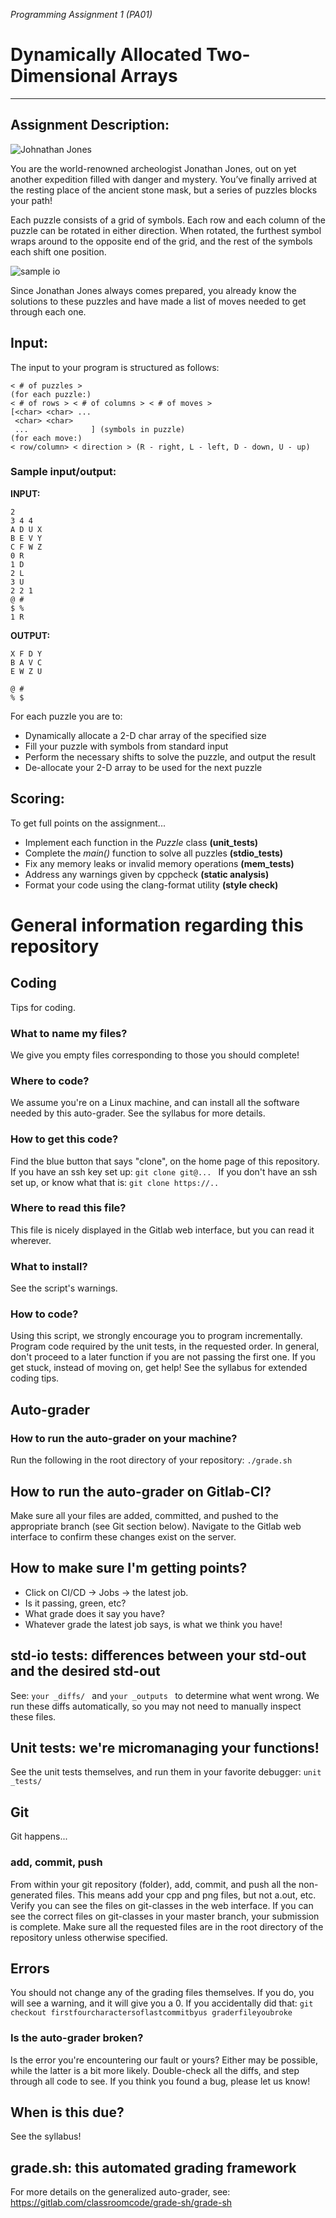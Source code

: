 
_Programming Assignment 1 (PA01)_

# Dynamically Allocated Two-Dimensional Arrays

--- 

## Assignment Description:
  ![Johnathan Jones](img/archeology.jpg)

You are the world-renowned archeologist Jonathan Jones, out on yet another expedition filled with danger and mystery. You’ve finally arrived at the resting place of the ancient stone mask, but a series of puzzles blocks your path!

Each puzzle consists of a grid of symbols. Each row and each column of the puzzle can be rotated in either direction. When rotated, the furthest symbol wraps around to the opposite end of the grid, and the rest of the symbols each shift one position.

![sample io](img/puzzleio.png)

Since Jonathan Jones always comes prepared, you already know the solutions to these puzzles and have made a list of moves needed to get through each one.

## Input:

The input to your program is structured as follows:
```
< # of puzzles >
(for each puzzle:)
< # of rows > < # of columns > < # of moves >
[<char> <char> ... 
 <char> <char>
 ...              ] (symbols in puzzle)
(for each move:)
< row/column> < direction > (R - right, L - left, D - down, U - up)
```

### Sample input/output:

**INPUT:**
```
2
3 4 4
A D U X
B E V Y
C F W Z
0 R
1 D
2 L
3 U
2 2 1
@ #
$ %
1 R
```
**OUTPUT:**
```
X F D Y
B A V C
E W Z U

@ #
% $

```

For each puzzle you are to:
* Dynamically allocate a 2-D char array of the specified size
* Fill your puzzle with symbols from standard input
* Perform the necessary shifts to solve the puzzle, and output the result
* De-allocate your 2-D array to be used for the next puzzle

## Scoring:

To get full points on the assignment...
* Implement each function in the _Puzzle_ class **(unit_tests)**
* Complete the _main()_ function to solve all puzzles **(stdio_tests)**
* Fix any memory leaks or invalid memory operations **(mem_tests)**
* Address any warnings given by cppcheck **(static analysis)**
* Format your code using the clang-format utility **(style check)**

<!-- #include [[Grade dot sh]] -->
# General information regarding this repository

## Coding
Tips for coding.

### What to name my files?
We give you empty files corresponding to those you should complete!

### Where to code?
We assume you're on a Linux machine, and can install all the software needed by this auto-grader.
See the syllabus for more details.

### How to get this code?
Find the blue button that says "clone", on the home page of this repository.
If you have an ssh key set up:
 `git clone git@... `
If you don't have an ssh set up, or know what that is:
 `git clone https://.. `

### Where to read this file?
This file is nicely displayed in the Gitlab web interface, but you can read it wherever.

### What to install?
See the script's warnings.

### How to code?
Using this script, we strongly encourage you to program incrementally. 
Program code required by the unit tests, in the requested order. 
In general, don't proceed to a later function if you are not passing the first one.
If you get stuck, instead of moving on, get help!
See the syllabus for extended coding tips.

## Auto-grader

### How to run the auto-grader on your machine?
Run the following in the root directory of your repository:
 `./grade.sh `

## How to run the auto-grader on Gitlab-CI?
Make sure all your files are added, committed, and pushed to the appropriate branch (see Git section below).
Navigate to the Gitlab web interface to confirm these changes exist on the server.

## How to make sure I'm getting points?
 * Click on CI/CD -> Jobs -> the latest job.
 * Is it passing, green, etc? 
 * What grade does it say you have?
 * Whatever grade the latest job says, is what we think you have!

## std-io tests: differences between your std-out and the desired std-out
See:  `your _diffs/ ` and  `your _outputs ` to determine what went wrong. 
We run these diffs automatically, so you may not need to manually inspect these files.

## Unit tests: we're micromanaging your functions!
See the unit tests themselves, and run them in your favorite debugger:
 `unit _tests/ `

## Git
Git happens...

### add, commit, push
From within your git repository (folder), add, commit, and push all the non-generated files. 
This means add your cpp and png files, but not a.out, etc.
Verify you can see the files on git-classes in the web interface.
If you can see the correct files on git-classes in your master branch, your submission is complete.
Make sure all the requested files are in the root directory of the repository unless otherwise specified.

## Errors
You should not change any of the grading files themselves. 
If you do, you will see a warning, and it will give you a 0.
If you accidentally did that:
`git checkout firstfourcharactersoflastcommitbyus graderfileyoubroke`

### Is the auto-grader broken?
Is the error you're encountering our fault or yours?
Either may be possible, while the latter is a bit more likely.
Double-check all the diffs, and step through all code to see.
If you think you found a bug, please let us know!

## When is this due?
See the syllabus!

## grade.sh: this automated grading framework
For more details on the generalized auto-grader, see:
https://gitlab.com/classroomcode/grade-sh/grade-sh
<!-- /include -->
